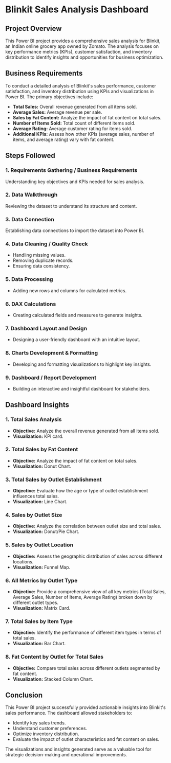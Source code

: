 # Blinkit Sales Analysis Dashboard

## Project Overview

This Power BI project provides a comprehensive sales analysis for Blinkit, an Indian online grocery app owned by Zomato. The analysis focuses on key performance metrics (KPIs), customer satisfaction, and inventory distribution to identify insights and opportunities for business optimization.

## Business Requirements

To conduct a detailed analysis of Blinkit's sales performance, customer satisfaction, and inventory distribution using KPIs and visualizations in Power BI. The primary objectives include:

- **Total Sales:** Overall revenue generated from all items sold.
- **Average Sales:** Average revenue per sale.
- **Sales by Fat Content:** Analyze the impact of fat content on total sales.
- **Number of Items Sold:** Total count of different items sold.
- **Average Rating:** Average customer rating for items sold.
- **Additional KPIs:** Assess how other KPIs (average sales, number of items, and average rating) vary with fat content.

## Steps Followed

### 1. **Requirements Gathering / Business Requirements**

Understanding key objectives and KPIs needed for sales analysis.

### 2. **Data Walkthrough**

Reviewing the dataset to understand its structure and content.

### 3. **Data Connection**

Establishing data connections to import the dataset into Power BI.

### 4. **Data Cleaning / Quality Check**

- Handling missing values.
- Removing duplicate records.
- Ensuring data consistency.

### 5. **Data Processing**

- Adding new rows and columns for calculated metrics.

### 6. **DAX Calculations**

- Creating calculated fields and measures to generate insights.

### 7. **Dashboard Layout and Design**

- Designing a user-friendly dashboard with an intuitive layout.

### 8. **Charts Development & Formatting**

- Developing and formatting visualizations to highlight key insights.

### 9. **Dashboard / Report Development**

- Building an interactive and insightful dashboard for stakeholders.

## Dashboard Insights

### 1. **Total Sales Analysis**

- **Objective:** Analyze the overall revenue generated from all items sold.
- **Visualization:** KPI card.

### 2. **Total Sales by Fat Content**

- **Objective:** Analyze the impact of fat content on total sales.
- **Visualization:** Donut Chart.

### 3. **Total Sales by Outlet Establishment**

- **Objective:** Evaluate how the age or type of outlet establishment influences total sales.
- **Visualization:** Line Chart.

### 4. **Sales by Outlet Size**

- **Objective:** Analyze the correlation between outlet size and total sales.
- **Visualization:** Donut/Pie Chart.

### 5. **Sales by Outlet Location**

- **Objective:** Assess the geographic distribution of sales across different locations.
- **Visualization:** Funnel Map.

### 6. **All Metrics by Outlet Type**

- **Objective:** Provide a comprehensive view of all key metrics (Total Sales, Average Sales, Number of Items, Average Rating) broken down by different outlet types.
- **Visualization:** Matrix Card.

### 7. **Total Sales by Item Type**

- **Objective:** Identify the performance of different item types in terms of total sales.
- **Visualization:** Bar Chart.

### 8. **Fat Content by Outlet for Total Sales**

- **Objective:** Compare total sales across different outlets segmented by fat content.
- **Visualization:** Stacked Column Chart.

## Conclusion

This Power BI project successfully provided actionable insights into Blinkit's sales performance. The dashboard allowed stakeholders to:

- Identify key sales trends.
- Understand customer preferences.
- Optimize inventory distribution.
- Evaluate the impact of outlet characteristics and fat content on sales.

The visualizations and insights generated serve as a valuable tool for strategic decision-making and operational improvements.

